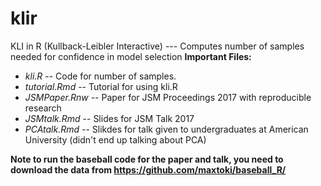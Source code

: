 # klir
KLI in R (Kullback-Leibler Interactive) --- Computes number of samples needed for confidence in model selection
**Important Files:**
* _kli.R_ -- Code for number of samples.
* _tutorial.Rmd_ -- Tutorial for using kli.R
* _JSMPaper.Rnw_ -- Paper for JSM Proceedings 2017 with reproducible research
* _JSMtalk.Rmd_ -- Slides for JSM Talk 2017
* _PCAtalk.Rmd_ -- Slikdes for talk given to undergraduates at American University (didn't end up talking about PCA)

**Note to run the baseball code for the paper and talk, you need to download the data from https://github.com/maxtoki/baseball_R/**
